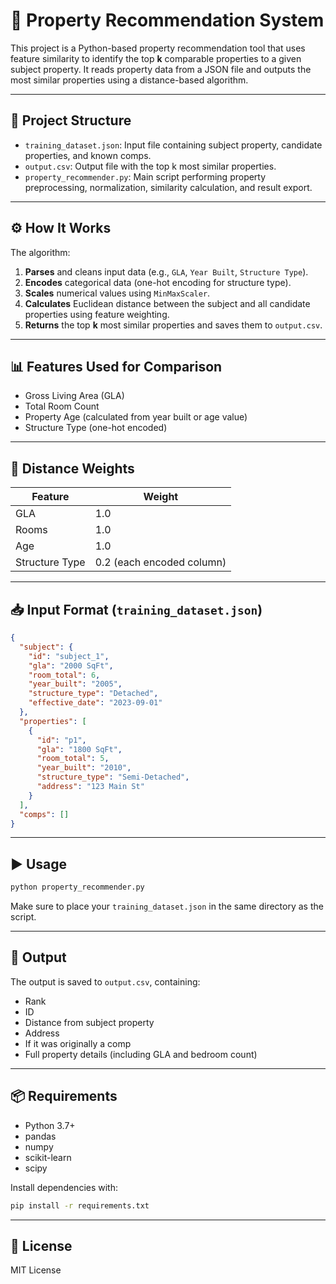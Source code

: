 # 🏡 Property Recommendation System

This project is a Python-based property recommendation tool that uses feature similarity to identify the top **k** comparable properties to a given subject property. It reads property data from a JSON file and outputs the most similar properties using a distance-based algorithm.

---

## 📂 Project Structure

- `training_dataset.json`: Input file containing subject property, candidate properties, and known comps.
- `output.csv`: Output file with the top k most similar properties.
- `property_recommender.py`: Main script performing property preprocessing, normalization, similarity calculation, and result export.

---

## ⚙️ How It Works

The algorithm:
1. **Parses** and cleans input data (e.g., `GLA`, `Year Built`, `Structure Type`).
2. **Encodes** categorical data (one-hot encoding for structure type).
3. **Scales** numerical values using `MinMaxScaler`.
4. **Calculates** Euclidean distance between the subject and all candidate properties using feature weighting.
5. **Returns** the top **k** most similar properties and saves them to `output.csv`.

---

## 📊 Features Used for Comparison

- Gross Living Area (GLA)
- Total Room Count
- Property Age (calculated from year built or age value)
- Structure Type (one-hot encoded)

---

## 🧮 Distance Weights

| Feature         | Weight |
|----------------|--------|
| GLA            | 1.0    |
| Rooms          | 1.0    |
| Age            | 1.0    |
| Structure Type | 0.2 (each encoded column) |

---

## 📥 Input Format (`training_dataset.json`)

```json
{
  "subject": {
    "id": "subject_1",
    "gla": "2000 SqFt",
    "room_total": 6,
    "year_built": "2005",
    "structure_type": "Detached",
    "effective_date": "2023-09-01"
  },
  "properties": [
    {
      "id": "p1",
      "gla": "1800 SqFt",
      "room_total": 5,
      "year_built": "2010",
      "structure_type": "Semi-Detached",
      "address": "123 Main St"
    }
  ],
  "comps": []
}
```

---

## ▶️ Usage

```bash
python property_recommender.py
```

Make sure to place your `training_dataset.json` in the same directory as the script.

---

## 💾 Output

The output is saved to `output.csv`, containing:

- Rank
- ID
- Distance from subject property
- Address
- If it was originally a comp
- Full property details (including GLA and bedroom count)

---

## 📦 Requirements

- Python 3.7+
- pandas
- numpy
- scikit-learn
- scipy

Install dependencies with:

```bash
pip install -r requirements.txt
```

---

## 📘 License

MIT License
